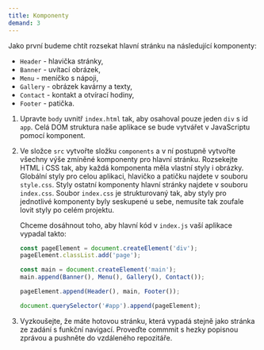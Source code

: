 ```yaml
---
title: Komponenty
demand: 3
---
```


Jako první budeme chtít rozsekat hlavní stránku na následující komponenty:

- `Header` - hlavička stránky,
- `Banner` - uvítací obrázek,
- `Menu` - meníčko s nápoji,
- `Gallery` - obrázek kavárny a texty,
- `Contact` - kontakt a otvírací hodiny,
- `Footer` - patička.

1. Upravte `body` uvnitř `index.html` tak, aby osahoval pouze jeden `div` s id `app`. Celá DOM struktura naše aplikace se bude vytvářet v JavaScriptu pomocí komponent.
1. Ve složce `src` vytvořte složku `components` a v ní postupně vytvořte všechny výše zmíněné komponenty pro hlavní stránku. Rozsekejte HTML i CSS tak, aby každá komponenta měla vlastní styly i obrázky. Globální styly pro celou aplikaci, hlavičko a patičku najdete v souboru `style.css`. Styly ostatní komponenty hlavní stránky najdete v souboru `index.css`. Soubor `index.css` je strukturovaný tak, aby styly pro jednotlivé komponenty byly seskupené u sebe, nemusíte tak zoufale lovit styly po celém projektu.

   Chceme dosáhnout toho, aby hlavní kód v `index.js` vaší aplikace vypadal takto:

   ```js
   const pageElement = document.createElement('div');
   pageElement.classList.add('page');

   const main = document.createElement('main');
   main.append(Banner(), Menu(), Gallery(), Contact());

   pageElement.append(Header(), main, Footer());

   document.querySelector('#app').append(pageElement);
   ```

1. Vyzkoušejte, že máte hotovou stránku, která vypadá stejně jako stránka ze zadání s funkční navigací. Proveďte commmit s hezky popisnou zprávou a pushněte do vzdáleného repozitáře.
